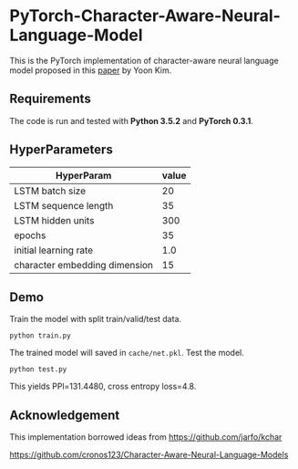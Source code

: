 
# PyTorch-Character-Aware-Neural-Language-Model

This is the PyTorch implementation of character-aware neural language model proposed in this [paper](https://arxiv.org/abs/1508.06615) by Yoon Kim. 

## Requirements
The code is run and tested with **Python 3.5.2** and **PyTorch 0.3.1**.

## HyperParameters
| HyperParam | value |
| ------ | :-------|
| LSTM batch size | 20 |
| LSTM sequence length | 35 |
| LSTM hidden units | 300 |
| epochs | 35 |
| initial learning rate | 1.0 |
| character embedding dimension | 15 |

## Demo
Train the model with split train/valid/test data.

`python train.py`

The trained model will saved in `cache/net.pkl`.
Test the model.

`python test.py`

This yields PPl=131.4480, cross entropy loss=4.8.

## Acknowledgement 
This implementation borrowed ideas from
https://github.com/jarfo/kchar

https://github.com/cronos123/Character-Aware-Neural-Language-Models


